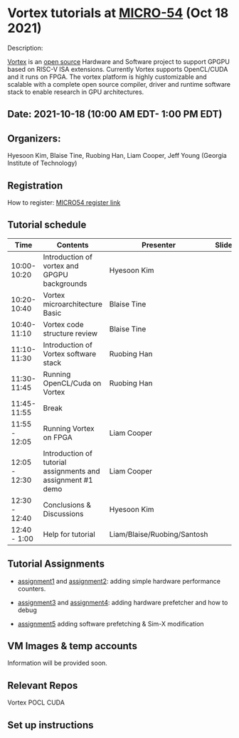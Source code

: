 # Vortex tutorials at [MICRO-54](https://www.microarch.org/micro54/index.php)  (Oct 18 2021) 

Description:

[Vortex](http://vortex.cc.gatech.edu/)  is an [open source](https://github.com/vortexgpgpu/) Hardware and Software project to support GPGPU based on RISC-V ISA extensions. Currently Vortex supports OpenCL/CUDA and it runs on FPGA. The vortex platform is highly customizable and scalable with a complete open source compiler, driver and runtime software stack to enable research in GPU architectures. 


## Date: 2021-10-18 (10:00 AM EDT- 1:00 PM EDT)

## Organizers:

Hyesoon Kim,  Blaise Tine, Ruobing Han, Liam Cooper, Jeff Young (Georgia Institute of Technology) 

## Registration 

How to register: [MICRO54 register link](https://whova.com/portal/registration/miism_202110/) 



## Tutorial schedule

|  Time | Contents  | Presenter   | Slides  | Notes  |
|---|---|---|---|---|
| 10:00-10:20 |   Introduction of vortex and GPGPU backgrounds| Hyesoon Kim  |   |   |
| 10:20-10:40  |  Vortex microarchitecture Basic   |  Blaise Tine |   |   |
| 10:40-11:10  |  Vortex code structure review   |    Blaise Tine  |   |   |
| 11:10-11:30  |  Introduction of Vortex software stack | Ruobing Han |  |  | 
| 11:30-11:45  |  Running OpenCL/Cuda on Vortex | Ruobing Han |  |  | 
| 11:45-11:55 | Break   |  |  | 
|11:55 - 12:05 | Running Vortex on FPGA | Liam Cooper |  | |
|12:05 - 12:30 | Introduction of tutorial assignments and assignment #1 demo | Liam Cooper | | | 
|12:30 - 12:40 | Conclusions & Discussions |  Hyesoon Kim | | 
|12:40 - 1:00 |  Help for tutorial  | Liam/Blaise/Ruobing/Santosh| | | 


## Tutorial Assignments 

* [assignment1](assignment1.md) and [assignment2](assignment2.md): adding simple hardware performance counters. 

* [assignment3](assignment3.md) and [assignment4](assignment4.md): adding hardware prefetcher and how to debug 
* [assignment5](assignment5.md) adding software prefetching & Sim-X modification 



## VM Images & temp accounts 
Information will be provided soon. 


## Relevant Repos 

Vortex 
POCL 
CUDA 

## Set up instructions 


